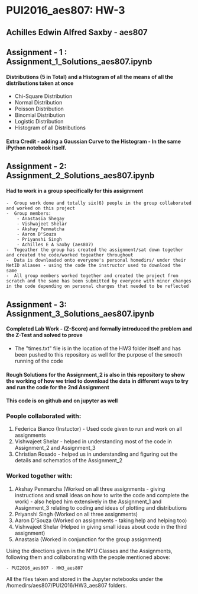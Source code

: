 # PUI2016_aes807: HW-3

## Achilles Edwin Alfred Saxby - aes807

## Assignment - 1 : Assignment_1_Solutions_aes807.ipynb
#### Distributions (5 in Total) and a Histogram of all the means of all the distributions taken at once
 -  Chi-Square Distribution
 -  Normal Distribution
 -  Poisson Distribution
 -  Binomial Distribution
 -  Logistic Distribution
 -  Histogram of all Distributions
 
#### Extra Credit - adding a Gaussian Curve to the Histogram - In the same iPython notebook itself.

## Assignment - 2: Assignment_2_Solutions_aes807.ipynb
#### Had to work in a group specifically for this assignment
    -  Group work done and totally six(6) people in the group collaborated and worked on this project
    -  Group members:
        - Anastasia Shegay
        - Vishwajeet Shelar
        - Akshay Penmatcha
        - Aaron D'Souza
        - Priyanshi Singh
        - Achilles E A Saxby (aes807)
    -  Togeather the group has created the assignment/sat down together and created the code/worked togeather throughout
    -  Data is downloaded onto everyone's personal homedirs/ under their NetID aliases - using the code the instructor used to download the same
    -  All group members worked together and created the project from scratch and the same has been submitted by everyone with minor changes in the code depending on personal changes that needed to be reflected

## Assignment - 3: Assignment_3_Solutions_aes807.ipynb
#### Completed Lab Work - (Z-Score) and formally introduced the problem and the Z-Test and solved to prove

-  The "times.txt" file is in the location of the HW3 folder itself and has been pushed to this repository as well for the purpose of the smooth running of the code

#### Rough Solutions for the Assignment_2 is also in this repository to show the working of how we tried to download the data in different ways to try and run the code for the 2nd Assignment
#### This code is on github and on jupyter as well

### People collaborated with:

1. Federica Bianco (Instuctor) - Used code given to run and work on all assignments
2. Vishwajeet Shelar - helped in understanding most of the code in Assignment_2 and Assignment_3
3. Christian Rosado - helped us in understanding and figuring out the details and schematics of the Assignment_2

### Worked together with:

1. Akshay Penmarcha (Worked on all three assignments - giving instructions and small ideas on how to write the code and complete the work) - also helped him extensively in the Assignment_1 and Assignment_3 relating to coding and ideas of plotting and distributions
2. Priyanshi Singh (Worked on all three assignments)
3. Aaron D'Souza (Worked on assignments - taking help and helping too)
4. Vishwajeet Shelar (Helped in giving small ideas about code in the third assignment)
5. Anastasia (Worked in conjunction for the group assignment)

Using the directions given in the NYU Classes and the Assignments, following them and collaborating with the people mentioned above:

    - PUI2016_aes807 - HW3_aes807

All the files taken and stored in the Jupyter notebooks under the /homedirs/aes807/PUI2016/HW3_aes807 folders.
